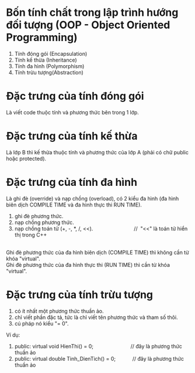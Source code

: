 # Bốn tính chất trong lập trình hướng đối tượng (OOP - Object Oriented Programming)
1. Tính đóng gói (Encapsulation)
2. Tính kế thừa (Inheritance)
3. Tính đa hình (Polymorphism)
4. Tính trừu tượng(Abstraction)

# Đặc trưng của tính đóng gói
Là viết code thuộc tính và phương thức bên trong 1 lớp.

# Đặc trưng của tính kế thừa
Là lớp B thì kế thừa thuộc tính và phương thức của lớp A (phải có chữ public hoặc protected).

# Đặc trưng của tính đa hình
Là ghi đè (override) và nạp chồng (overload), có 2 kiểu đa hình (đa hình biên dịch COMPILE TIME và đa hình thực thi RUN TIME).<br>
1. ghi đè phương thức.
2. nạp chồng phương thức.
3. nạp chồng toán tử (+, -, *, /, <<).&emsp;&emsp;&emsp;&emsp;&emsp;&emsp;&emsp;&emsp;// &nbsp;"<<" là toán tử hiển thị trong C++

<br>
Ghi đè phương thức của đa hình biên dịch (COMPILE TIME) thì không cần từ khóa "virtual".<br>
Ghi đè phương thức của đa hình thực thi (RUN TIME) thì cần từ khóa "virtual".

# Đặc trưng của tính trừu tượng
1. có ít nhất một phương thức thuần ảo.
2. chỉ viết phần đặc tả, tức là chỉ viết tên phương thức và tham số thôi.
3. cú pháp nó kiểu "= 0".

Ví dụ:
1. public: virtual void HienThi() = 0; &emsp;&emsp;&emsp;&emsp;&emsp;&emsp;&emsp;// đây là phương thức thuần ảo
2. public: virtual double Tinh_DienTich() = 0; &emsp;&emsp;&emsp;// đây là phương thức thuần ảo
